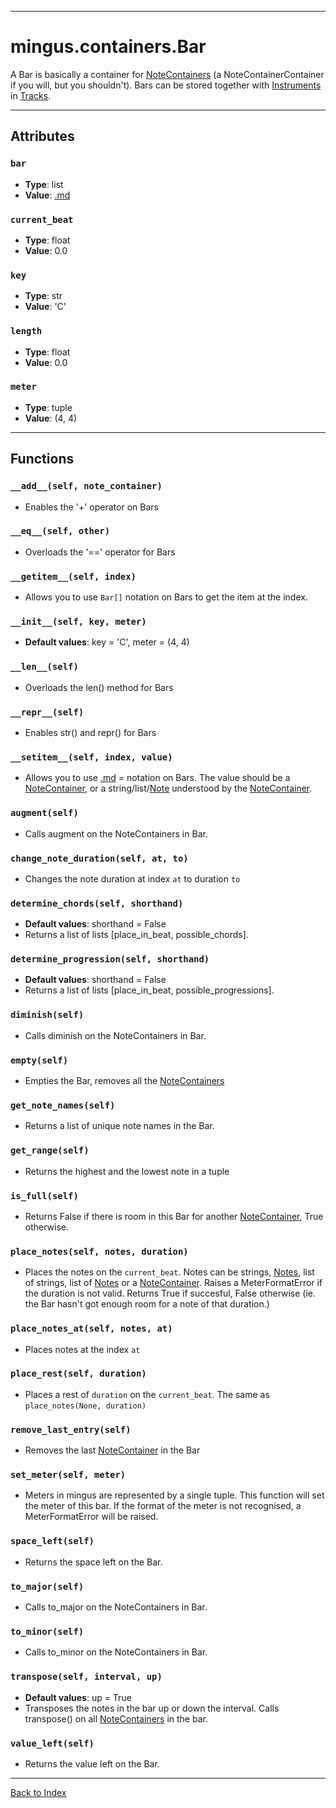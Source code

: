 
---


# mingus.containers.Bar #

A Bar is basically a container for [NoteContainers](refMingusContainersNotecontainer.md) (a NoteContainerContainer if you will, but you shouldn't). Bars can be stored together with [Instruments](refMingusContainersInstrument.md) in [Tracks](refMingusContainersTrack.md).


---


## Attributes ##

### `bar` ###

  * **Type**: list
  * **Value**: [.md](.md)

### `current_beat` ###

  * **Type**: float
  * **Value**: 0.0

### `key` ###

  * **Type**: str
  * **Value**: 'C'

### `length` ###

  * **Type**: float
  * **Value**: 0.0

### `meter` ###

  * **Type**: tuple
  * **Value**: (4, 4)


---


## Functions ##

### `__add__(self, note_container)` ###

  * Enables the '+' operator on Bars

### `__eq__(self, other)` ###

  * Overloads the '==' operator for Bars

### `__getitem__(self, index)` ###

  * Allows you to use `Bar[]` notation on Bars to get the item at the index.

### `__init__(self, key, meter)` ###

  * **Default values**: key = 'C', meter = (4, 4)
### `__len__(self)` ###

  * Overloads the len() method for Bars

### `__repr__(self)` ###

  * Enables str() and repr() for Bars

### `__setitem__(self, index, value)` ###

  * Allows you to use [.md](.md) = notation on Bars. The value should be a [NoteContainer](refMingusContainersNotecontainer.md), or a string/list/[Note](refMingusContainersNote.md) understood by the [NoteContainer](refMingusContainersNotecontainer.md).

### `augment(self)` ###

  * Calls augment on the NoteContainers in Bar.

### `change_note_duration(self, at, to)` ###

  * Changes the note duration at index `at` to duration `to`

### `determine_chords(self, shorthand)` ###

  * **Default values**: shorthand = False
  * Returns a list of lists [place\_in\_beat, possible\_chords].

### `determine_progression(self, shorthand)` ###

  * **Default values**: shorthand = False
  * Returns a list of lists [place\_in\_beat, possible\_progressions].

### `diminish(self)` ###

  * Calls diminish on the NoteContainers in Bar.

### `empty(self)` ###

  * Empties the Bar, removes all the [NoteContainers](refMingusContainersNotecontainer.md)

### `get_note_names(self)` ###

  * Returns a list of unique note names in the Bar.

### `get_range(self)` ###

  * Returns the highest and the lowest note in a tuple

### `is_full(self)` ###

  * Returns False if there is room in this Bar for another [NoteContainer](refMingusContainersNotecontainer.md), True otherwise.

### `place_notes(self, notes, duration)` ###

  * Places the notes on the `current_beat`. Notes can be strings, [Notes](refMingusContainersNote.md), list of strings, list of [Notes](refMingusContainersNote.md) or a [NoteContainer](refMingusContainersNotecontainer.md). Raises a MeterFormatError if the duration is not valid. Returns True if succesful, False otherwise (ie. the Bar hasn't got enough room for a note of that duration.)

### `place_notes_at(self, notes, at)` ###

  * Places notes at the index `at`

### `place_rest(self, duration)` ###

  * Places a rest of `duration` on the `current_beat`. The same as `place_notes(None, duration)`

### `remove_last_entry(self)` ###

  * Removes the last [NoteContainer](refMingusContainersNotecontainer.md) in the Bar

### `set_meter(self, meter)` ###

  * Meters in mingus are represented by a single tuple. This function will set the meter of this bar. If the format of the meter is not recognised, a MeterFormatError will be raised.

### `space_left(self)` ###

  * Returns the space left on the Bar.

### `to_major(self)` ###

  * Calls to\_major on the NoteContainers in Bar.

### `to_minor(self)` ###

  * Calls to\_minor on the NoteContainers in Bar.

### `transpose(self, interval, up)` ###

  * **Default values**: up = True
  * Transposes the notes in the bar up or down the interval. Calls transpose() on all [NoteContainers](refMingusContainersNotecontainer.md) in the bar.

### `value_left(self)` ###

  * Returns the value left on the Bar.


---


[Back to Index](mingusIndex.md)